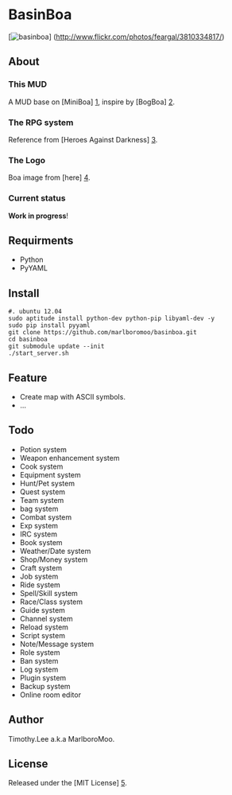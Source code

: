 # BasinBoa

[![basinboa](https://raw.github.com/marlboromoo/basinboa/master/doc/image/boa.jpg)] (http://www.flickr.com/photos/feargal/3810334817/)

## About
### This MUD
A MUD base on [MiniBoa] [1], inspire by [BogBoa] [2].
### The RPG system
Reference from [Heroes Against Darkness] [3].
### The Logo
Boa image from [here] [4].
### Current status
**Work in progress**!

## Requirments
 - Python
 - PyYAML

## Install
```
#. ubuntu 12.04
sudo aptitude install python-dev python-pip libyaml-dev -y
sudo pip install pyyaml
git clone https://github.com/marlboromoo/basinboa.git
cd basinboa
git submodule update --init
./start_server.sh
```

## Feature
 - Create map with ASCII symbols.
 - ...

## Todo
 - Potion system
 - Weapon enhancement system
 - Cook system
 - Equipment system
 - Hunt/Pet system
 - Quest system
 - Team system
 - bag system
 - Combat system
 - Exp system
 - IRC system
 - Book system
 - Weather/Date system
 - Shop/Money system
 - Craft system
 - Job system
 - Ride system
 - Spell/Skill system
 - Race/Class system
 - Guide system
 - Channel system
 - Reload system
 - Script system
 - Note/Message system
 - Role system
 - Ban system
 - Log system
 - Plugin system
 - Backup system
 - Online room editor

## Author
Timothy.Lee a.k.a MarlboroMoo.

## License
Released under the [MIT License] [5].

  [1]: http://code.google.com/p/miniboa/   "MiniBoa"
  [2]: http://code.google.com/p/bogboa/   "BogBoa"
  [3]: http://heroesagainstdarkness.blogspot.com   "Heroes Against Darkness"
  [4]: http://www.flickr.com/photos/feargal/3810334817/   "BOA CONSTRICTOR"
  [5]: http://opensource.org/licenses/MIT   "MIT License"

